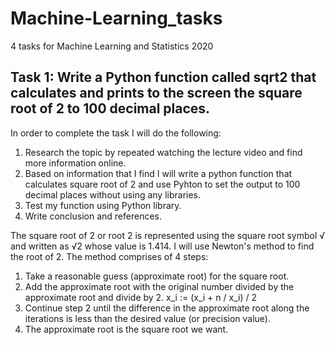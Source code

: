 # Machine-Learning_tasks
4 tasks for Machine Learning and Statistics 2020


## Task 1: Write a Python function called sqrt2 that calculates and prints to the screen the square root of 2 to 100 decimal places.

In order to complete the task I will do the following:

1. Research the topic by repeated watching the lecture video and find more information online.
2. Based on information that I find I will write a python function that calculates square root of 2 and use Pyhton to set the output to 100 decimal places without using any libraries.
3. Test my function using Python library.
4. Write conclusion and references.


The square root of 2 or root 2 is represented using the square root symbol √ and written as √2 whose value is 1.414. I will use Newton's method to find the root of 2. 
The method comprises of 4 steps: 

1. Take a reasonable guess (approximate root) for the square root.
2. Add the approximate root with the original number divided by the approximate root and divide by 2.
x_i := (x_i + n / x_i) / 2
3. Continue step 2 until the difference in the approximate root along the iterations is less than the desired value (or precision value).
4. The approximate root is the square root we want.


